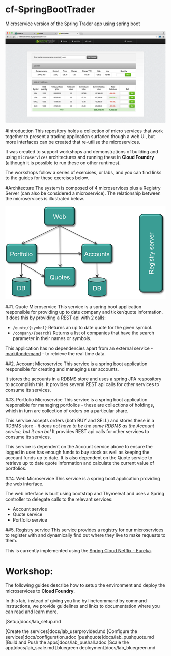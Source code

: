 # cf-SpringBootTrader
Microservice version of the Spring Trader app using spring boot


![Spring Trader](docs/springtrader2.png)

#Introduction
This repository holds a collection of micro services that work together to present a trading application surfaced though a web UI, but more interfaces can be created that re-utilise the microservices.

It was created to support workshops and demonstrations of building and using `microservices` architectures and running these in **Cloud Foundry** (although it is possible to run these on other runtimes).

The workshops follow a series of exercises, or labs, and you can find links to the guides for these exercises below.

#Architecture
The system is composed of 4 microservices plus a Registry Server (can also be considered a microservice). The relationship between the microservices is illustrated below.

![architecture](docs/microservices_relationship.png)

##1. Quote Microservice
This service is a spring boot application responsible for providing up to date company and ticker/quote information. It does this by providing a REST api with 2 calls:
* ``/quote/{symbol}``
Returns an up to date quote for the given symbol.
* ``/company/{search}``
Returns a list of companies that have the search parameter in their names or symbols.

This application has no dependencies apart from an external service - [markitondemand](http://dev.markitondemand.com/) - to retrieve the real time data.

##2. Account Microservice
This service is a spring boot application responsible for creating and managing user accounts.

It stores the accounts in a RDBMS store and uses a spring JPA respository to accomplish this. It provides several REST api calls for other services to consume its services.

##3. Portfolio Microservice
This service is a spring boot application responsible for managing portfolios - these are collections of holdings, which in turn are collection of orders on a particular share.

This service accepts orders (both BUY and SELL) and stores these in a RDBMS store - *it does not have to be the same RDBMS as the Account service, but it can be!* It provides REST api calls for other services to consume its services.

This service is dependent on the Account service above to ensure the logged in user has enough funds to buy stock as well as keeping the account funds up to date. It is also dependent on the Quote service to retrieve up to date quote information and calculate the current value of portfolios.

##4. Web Microservice
This service is a spring boot application providing the web interface.

The web interface is built using bootstrap and Thymeleaf and uses a Spring controller to delegate calls to the relevant services:
* Account service
* Quote service
* Portfolio service

##5. Registry service
This service provides a registry for our microservices to register with and dynamically find out where they live to make requests to them.

This is currently implemented using the [Spring Cloud Netflix - Eureka](https://projects.spring.io/spring-cloud/).

# Workshop:

The following guides describe how to setup the environment and deploy the microservices to **Cloud Foundry**.

In this lab, instead of giving you line by line/command by command instructions, we provide guidelines and links to documentation where you can read and learn more.


[Setup]docs/lab_setup.md

[Create the services]docs/lab_userprovided.md
[Configure the services]docs/configuration.adoc
[pushquote]docs/lab_pushquote.md
[Build and Push the apps]docs/lab_pushall.adoc
[Scale the app]docs/lab_scale.md
[bluegreen deployment]docs/lab_bluegreen.md
